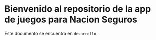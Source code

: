 # Bienvenido al repositorio de la app de juegos para Nacion Seguros
Este documento se encuentra en `desarrollo`